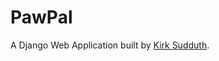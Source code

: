 # PawPal

A Django Web Application built by [Kirk Sudduth](https://kirksudduth.github.io/KirkSudduth/ "Check out my personal site :P").

